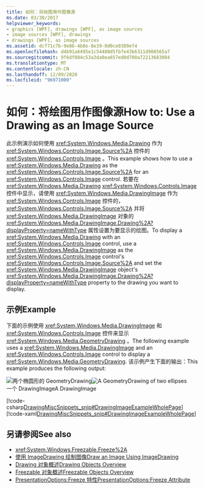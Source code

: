 ```yaml
---
title: 如何：将绘图用作图像源
ms.date: 03/30/2017
helpviewer_keywords:
- graphics [WPF], drawings [WPF], as image sources
- image sources [WPF], drawings
- drawings [WPF], as image sources
ms.assetid: dcf71c7b-9e86-4b8e-8e39-0d0ce0389ef4
ms.openlocfilehash: d4b91a6495e1c54400d5fbfe43b6311d908565a7
ms.sourcegitcommit: 9f6df084c53a3da0ea657ed0d708a72213683084
ms.translationtype: MT
ms.contentlocale: zh-CN
ms.lasthandoff: 12/09/2020
ms.locfileid: "96971000"
---
```

# <a name="how-to-use-a-drawing-as-an-image-source"></a><span data-ttu-id="08181-102">如何：将绘图用作图像源</span><span class="sxs-lookup"><span data-stu-id="08181-102">How to: Use a Drawing as an Image Source</span></span>
<span data-ttu-id="08181-103">此示例演示如何使用 <xref:System.Windows.Media.Drawing> 作为 <xref:System.Windows.Controls.Image.Source%2A> 控件的 <xref:System.Windows.Controls.Image> 。</span><span class="sxs-lookup"><span data-stu-id="08181-103">This example shows how to use a <xref:System.Windows.Media.Drawing> as the <xref:System.Windows.Controls.Image.Source%2A> for an <xref:System.Windows.Controls.Image> control.</span></span> <span data-ttu-id="08181-104">若要在 <xref:System.Windows.Media.Drawing> <xref:System.Windows.Controls.Image> 控件中显示，请使用 <xref:System.Windows.Media.DrawingImage> 作为 <xref:System.Windows.Controls.Image> 控件的， <xref:System.Windows.Controls.Image.Source%2A> 并将 <xref:System.Windows.Media.DrawingImage> 对象的 <xref:System.Windows.Media.DrawingImage.Drawing%2A?displayProperty=nameWithType> 属性设置为要显示的绘图。</span><span class="sxs-lookup"><span data-stu-id="08181-104">To display a <xref:System.Windows.Media.Drawing> with an <xref:System.Windows.Controls.Image> control, use a <xref:System.Windows.Media.DrawingImage> as the <xref:System.Windows.Controls.Image> control's <xref:System.Windows.Controls.Image.Source%2A> and set the <xref:System.Windows.Media.DrawingImage> object's <xref:System.Windows.Media.DrawingImage.Drawing%2A?displayProperty=nameWithType> property to the drawing you want to display.</span></span>  
  
## <a name="example"></a><span data-ttu-id="08181-105">示例</span><span class="sxs-lookup"><span data-stu-id="08181-105">Example</span></span>  
 <span data-ttu-id="08181-106">下面的示例使用 <xref:System.Windows.Media.DrawingImage> 和 <xref:System.Windows.Controls.Image> 控件来显示 <xref:System.Windows.Media.GeometryDrawing> 。</span><span class="sxs-lookup"><span data-stu-id="08181-106">The following example uses a <xref:System.Windows.Media.DrawingImage> and an <xref:System.Windows.Controls.Image> control to display a <xref:System.Windows.Media.GeometryDrawing>.</span></span> <span data-ttu-id="08181-107">该示例产生下面的输出：</span><span class="sxs-lookup"><span data-stu-id="08181-107">This example produces the following output:</span></span>  
  
 <span data-ttu-id="08181-108">![两个椭圆形的 GeometryDrawing](./media/graphicsmm-geodraw.jpg "graphicsmm_geodraw")</span><span class="sxs-lookup"><span data-stu-id="08181-108">![A GeometryDrawing of two ellipses](./media/graphicsmm-geodraw.jpg "graphicsmm_geodraw")</span></span>  
<span data-ttu-id="08181-109">一个 DrawingImage</span><span class="sxs-lookup"><span data-stu-id="08181-109">A DrawingImage</span></span>  
  
 [!code-csharp[DrawingMiscSnippets_snip#DrawingImageExampleWholePage](~/samples/snippets/csharp/VS_Snippets_Wpf/DrawingMiscSnippets_snip/CSharp/DrawingImageExample.cs#drawingimageexamplewholepage)]
 [!code-xaml[DrawingMiscSnippets_snip#DrawingImageExampleWholePage](~/samples/snippets/xaml/VS_Snippets_Wpf/DrawingMiscSnippets_snip/XAML/DrawingImageExample.xaml#drawingimageexamplewholepage)]  
  
## <a name="see-also"></a><span data-ttu-id="08181-110">另请参阅</span><span class="sxs-lookup"><span data-stu-id="08181-110">See also</span></span>

- <xref:System.Windows.Freezable.Freeze%2A>
- [<span data-ttu-id="08181-111">使用 ImageDrawing 绘制图像</span><span class="sxs-lookup"><span data-stu-id="08181-111">Draw an Image Using ImageDrawing</span></span>](how-to-draw-an-image-using-imagedrawing.md)
- [<span data-ttu-id="08181-112">Drawing 对象概述</span><span class="sxs-lookup"><span data-stu-id="08181-112">Drawing Objects Overview</span></span>](drawing-objects-overview.md)
- [<span data-ttu-id="08181-113">Freezable 对象概述</span><span class="sxs-lookup"><span data-stu-id="08181-113">Freezable Objects Overview</span></span>](../advanced/freezable-objects-overview.md)
- [<span data-ttu-id="08181-114">PresentationOptions:Freeze 特性</span><span class="sxs-lookup"><span data-stu-id="08181-114">PresentationOptions:Freeze Attribute</span></span>](../advanced/presentationoptions-freeze-attribute.md)
